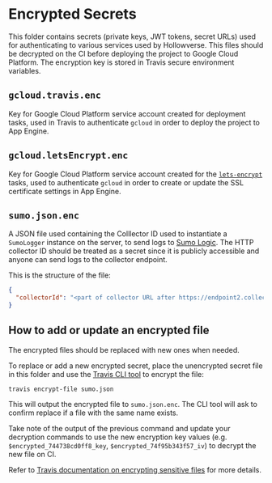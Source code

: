 # Encrypted Secrets

This folder contains secrets (private keys, JWT tokens, secret URLs) used for authenticating to various services used by Hollowverse. This files should be decrypted on the CI before deploying the project to Google Cloud Platform. The encryption key is stored in Travis secure environment variables.

## `gcloud.travis.enc`
Key for Google Cloud Platform service account created for deployment tasks, used in Travis to authenticate `gcloud` in order to deploy the project to App Engine.

## `gcloud.letsEncrypt.enc`

Key for Google Cloud Platform service account created for the [`lets-encrypt`](../letsEncrypt) tasks, used to authenticate `gcloud` in order to create or update the SSL certificate settings in App Engine.

## `sumo.json.enc`
A JSON file used containing the Colllector ID used to instantiate a `SumoLogger` instance on the server, to send logs to [Sumo Logic](https://www.sumologic.com/). The HTTP collector ID should be treated as a secret since it is publicly accessible and anyone can send logs to the collector endpoint.

This is the structure of the file:

```json
{
  "collectorId": "<part of collector URL after https://endpoint2.collection.us2.sumologic.com/receiver/v1/http/>"
}
```

## How to add or update an encrypted file
The encrypted files should be replaced with new ones when needed.

To replace or add a new encrypted secret, place the unencrypted secret file in this folder and use the [Travis CLI tool](https://github.com/travis-ci/travis.rb) to encrypt the file:

```
travis encrypt-file sumo.json
```

This will output the encrypted file to `sumo.json.enc`. The CLI tool will ask to confirm replace if a file with the same name exists.

Take note of the output of the previous command and update your decryption commands to use the new encryption key values (e.g. `$encrypted_744738cd0ff8_key`, `$encrypted_74f95b343f57_iv`) to decrypt the new file on CI.

Refer to [Travis documentation on encrypting sensitive files](https://docs.travis-ci.com/user/encrypting-files/) for more details.
